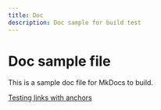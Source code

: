 ```yaml
---
title: Doc
description: Doc sample for build test
---
```

# Doc sample file

This is a sample doc file for MkDocs to build.

[Testing links with anchors](https://github.com/ConsenSys/doctools.action-builder#non-existing-anchor)
